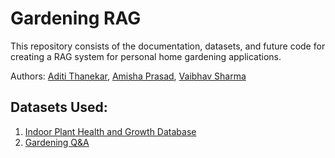 # Gardening RAG 
This repository consists of the documentation, datasets, and future code for creating a RAG system for personal home gardening applications.

Authors: [Aditi Thanekar](https://github.com/aditithanekar), [Amisha Prasad](https://github.com/amishap04), [Vaibhav Sharma](https://github.com/vas0090)

## Datasets Used: 
1. <a href= "https://www.kaggle.com/datasets/souvikrana17/indoor-plant-health-and-growth-dataset">Indoor Plant Health and Growth Database</a>
2. <a href= "https://www.kaggle.com/datasets/gabriellaamorim/gardening-q-and-a">Gardening Q&A </a>
